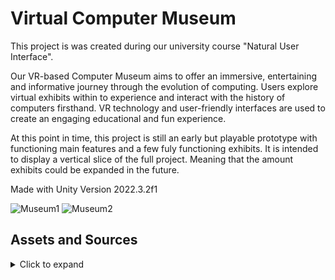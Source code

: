 # Virtual Computer Museum 


This project is was created during our university course "Natural User Interface".

Our VR-based Computer Museum aims to offer an immersive, entertaining and informative journey through the evolution of computing. 
Users explore virtual exhibits within to experience and interact with the history of computers firsthand. 
VR technology and user-friendly interfaces are used to create an engaging educational and fun experience.

At this point in time, this project is still an early but playable prototype with functioning main features and a few fuly functioning exhibits. It is intended to display a vertical slice of the full project. Meaning that the amount exhibits could be expanded in the future.

Made with Unity Version 2022.3.2f1

![Museum1](https://github.com/DatenLauch/Virtual-Computer-Museum/assets/103434272/6e1e20f9-d03d-48d0-8650-b10d9e9f170d)
![Museum2](https://github.com/DatenLauch/Virtual-Computer-Museum/assets/103434272/2e723fa8-7ab8-4412-b82c-44f0d6ed4526)


## Assets and Sources
<details>
<summary>Click to expand</summary>


### Tutorials

Pacman Game: https://www.youtube.com/watch?v=TKt_VlMn_aA&t=190s

White Board: https://www.youtube.com/watch?v=sHE5ubsP-E8

VR Builder: https://www.youtube.com/watch?v=ObYdlU68MYw

5 Most Important Components of a Computer: https://www.hp.com/my-en/shop/tech-takes/post/most-important-computer-components



### Wikipedia articles
  
https://en.wikipedia.org/wiki/Apple_II

https://en.wikipedia.org/wiki/Commodore_PET

https://en.wikipedia.org/wiki/IBM_Personal_Computer

https://en.wikipedia.org/wiki/TRS-80

https://en.wikipedia.org/wiki/IMac


### Pictures
  
https://www.classic-computing.org/wp-content/uploads/2016/01/diktator_ibm_pc_commercial.png

https://www.cnet.com/a/img/resize/6df20653eaaf88cd325323833c368014d849cc93/hub/2013/08/16/8bc2d464-6788-11e3-846b-14feb5ca9861/001-7.jpg?auto=webp&width=1200

https://www.pcgameshardware.de/Panorama-Thema-233992/News/Evolution-der-Apple-Werbung-1037616/galerie/2017552/?fullsize

https://www.pcgameshardware.de/Panorama-Thema-233992/News/Evolution-der-Apple-Werbung-1037616/galerie/2017551/?fullsize

https://3.bp.blogspot.com/-DITvbid10Pw/VPdI4ug0PQI/AAAAAAAAFM4/apBtk2lG5NE/s1600/FirstVersions_IBM5150-Byte.png

https://digital.library.unt.edu/ark:/67531/metadc1777877/m1/1/high_res/

https://computerinfobits.com/wp-content/uploads/2019/09/Parts-of-a-Computer-A-Complete-Diagram.jpg

https://i.redd.it/df6t6fkc1z691.jpg

https://www.commodore.ca/commodore-products/commodore-pet-the-worlds-first-personal-computer/

https://www.commodore.ca/commodore-brochures/

https://gagadget.com/media/uploads/imac-design-history.jpg

https://static1.pocketlintimages.com/wordpress/wp-content/uploads/144413-laptops-feature-20-years-of-the-imac-looking-back-at-apples-legendary-imac-g3-image1-jsnimmw1bb.jpg


### 3D Sketchfab Models
  
Apple Lisa 2 computer: https://sketchfab.com/3d-models/apple-lisa-2-computer-9b92550d8e47477cb4c70a058b419e66

Graphic Information Manipulator EC-1841: https://sketchfab.com/3d-models/graphic-information-manipulator-ec-1841-4706b419003549ee8fac6316ebf7f283

IBM PC XT 5150: https://sketchfab.com/3d-models/ibm-pc-xt-5150-556af16d476d4144bab11ed744a849e6

Commodore PET 2001: https://sketchfab.com/3d-models/commodore-pet-2001-9513e7c2386346daa10eb80aafe335c5

Radio Shack TRS-80 Model 1: https://sketchfab.com/3d-models/radio-shack-trs-80-model-1-9e3277cd95274f248d12b91dff3ea1cb

Nvidia GeForce RTX 3090: https://sketchfab.com/3d-models/nvidia-geforce-rtx-3090-9b7cd73fefd5435f99f891567f5a9c2e

Random access memory (RAM) DDR3: https://sketchfab.com/3d-models/random-access-memory-ram-ddr3-d2715d60f139421eb6028efd5153fdaf

(FREE) intel cpu: https://sketchfab.com/3d-models/free-intel-cpu-fe534a3cae7c4e66b6131da9b5dae6ff

ROG STRIX Z370-E Gaming Motherboard 3D Model: https://sketchfab.com/3d-models/rog-strix-z370-e-gaming-motherboard-3d-model-486a5b1a81e94c5782adf58f6f53ff22

Hard Drive-SF: https://sketchfab.com/3d-models/hard-drive-sf-e03abb1edf7a42d69f99ae5aa7a852c0

Cassette: https://sketchfab.com/3d-models/cassette-tape-d12bc8517ecb470f87862e1c24250d91

</details>
